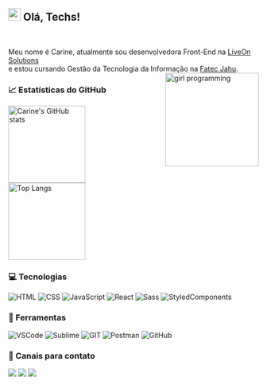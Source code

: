 ## <img src="https://github.com/carineortolani/Carine/blob/main/assets/wave.gif?raw=true" width="25px"> Olá, Techs!

<br>

Meu nome é Carine, atualmente sou desenvolvedora Front-End na <a target="_blank" href="https://www.liveonsolutions.com">LiveOn Solutions</a> <br> e estou cursando Gestão da Tecnologia da Informação na <a target="_blank" href="http://fatecjahu.edu.br/">Fatec Jahu</a>.
<img align="right" width="188px" alt="girl programming" src="https://github.com/carineortolani/Carine/blob/main/assets/codegirl.svg" />
  
### 📈 Estatísticas do GitHub

<div>
  <img height="155em" alt="Carine's GitHub stats" src="https://github-readme-stats.vercel.app/api?username=carineortolani&show_icons=true&theme=dark&bg_color=161b22&title_color=ff7000&icon_color=ff9c57&text_color=fff" />
  <img height="155em" alt="Top Langs" src="https://github-readme-stats.vercel.app/api/top-langs?username=carineortolani&show_icons=true&theme=dark&bg_color=161b22&title_color=ff7000&text_color=fff&icon_color=ff9c57&layout=compact" />
</div>

### 💻 Tecnologias

![HTML](https://img.shields.io/badge/-HTML-E34F26?style=for-the-badge&logo=HTML5&logoColor=ffffff)
![CSS](https://img.shields.io/badge/-CSS-1572B6?style=for-the-badge&logo=CSS3&logoColor=ffffff)
![JavaScript](https://img.shields.io/badge/-JavaScript-F7DF1E?style=for-the-badge&logo=JavaScript&logoColor=333333)
![React](https://img.shields.io/badge/-React-61DAFB?style=for-the-badge&logo=React&logoColor=333333)
![Sass](https://img.shields.io/badge/-Sass-CC6699?style=for-the-badge&logo=sass&logoColor=ffffff)
![StyledComponents](https://img.shields.io/badge/-StyledComponents-212121?style=for-the-badge&logo=StyledComponents&logoColor=db7093)

### 🧰 Ferramentas

![VSCode](https://img.shields.io/badge/-VSCode-007ACC?style=for-the-badge&logo=visualstudiocode&logoColor=ffffff)
![Sublime](https://img.shields.io/badge/-Sublime-FF9800?style=for-the-badge&logo=sublimetext&logoColor=ffffff)
![GIT](https://img.shields.io/badge/-Git-F05032?style=for-the-badge&logo=git&logoColor=ffffff)
![Postman](https://img.shields.io/badge/-Postman-FF6C37?style=for-the-badge&logo=postman&logoColor=ffffff)
![GitHub](https://img.shields.io/badge/-GitHub-181717?style=for-the-badge&logo=github&logoColor=ffffff)

### 💌 Canais para contato

<div>
  <a target="_blank" href="https://mail.google.com/mail/u/?authuser=carineorto@gmail.com" alt="Gmail">
  <img src="https://img.shields.io/badge/-Gmail-1C1C1C?style=for-the-badge&logo=Gmail&logoColor=ff7000" /></a>

  <a target="_blank" href="https://www.linkedin.com/in/carine-ortolani-9615ab148/" alt="Linkedin">
  <img src="https://img.shields.io/badge/-Linkedin-1C1C1C?style=for-the-badge&logo=Linkedin&logoColor=ff7000&link=https://www.linkedin.com/in/carine-ortolani-9615ab148/" /></a>

  <a target="_blank" href="https://www.instagram.com/carineortolani/" alt="Instagram">
  <img src="https://img.shields.io/badge/-Instagram-1C1C1C?style=for-the-badge&logo=Instagram&logoColor=ff7000&link=https://www.instagram.com/carineortolani/" /></a>
</div>
